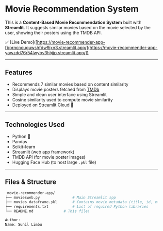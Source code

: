 # Movie Recommendation System

This is a **Content-Based Movie Recommendation System** built with **Streamlit**. It suggests similar movies based on the movie selected by the user, showing their posters using the TMDB API.

✅ [Live Demo]([https://movie-recommender-app-fbprncncuguwshfdw9jxn3.streamlit.app/](https://movie-recommender-app-yawzdd76r54lwybv3hhjjp.streamlit.app/])

---

## Features

- Recommends 7 similar movies based on content similarity
- Displays movie posters fetched from [TMDb](https://www.themoviedb.org/)
- Simple and clean user interface using Streamlit
- Cosine similarity used to compute movie similarity
- Deployed on Streamlit Cloud 🚀

---

## Technologies Used

- Python 🐍
- Pandas
- Scikit-learn
- Streamlit (web app framework)
- TMDB API (for movie poster images)
- Hugging Face Hub (to host large `.pkl` file)

---

## Files & Structure

```bash
 movie-recommender-app/
├── moviesweb.py               # Main Streamlit app
├── movies_dataframe.pkl       # Contains movie metadata (title, id, etc.)
├── requirements.txt           # List of required Python libraries
└── README.md              # This file!

Author:
Name: Sunil Limbu
